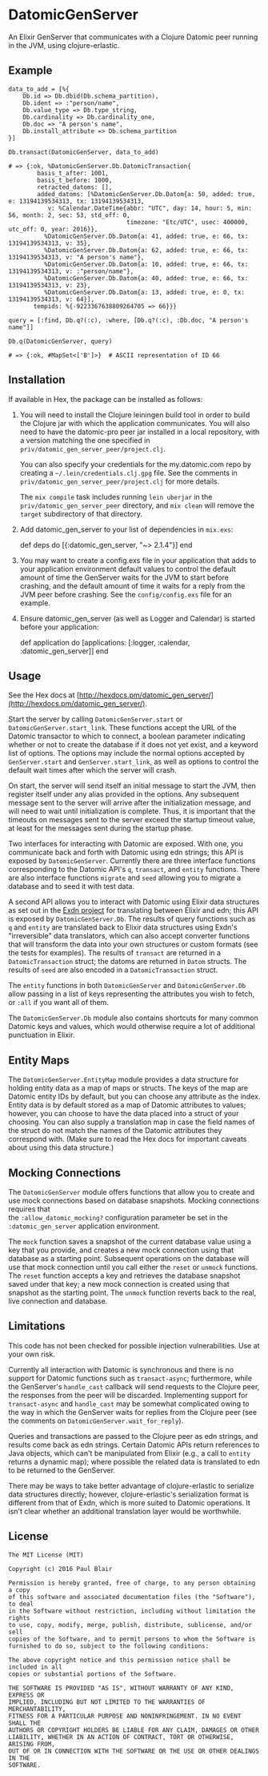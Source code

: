 # DatomicGenServer

An Elixir GenServer that communicates with a Clojure Datomic peer running in the 
JVM, using clojure-erlastic.

## Example

    data_to_add = [%{ 
        Db.id => Db.dbid(Db.schema_partition),
        Db.ident => :"person/name",
        Db.value_type => Db.type_string,
        Db.cardinality => Db.cardinality_one,
        Db.doc => "A person's name",
        Db.install_attribute => Db.schema_partition
    }]

    Db.transact(DatomicGenServer, data_to_add)

    # => {:ok, %DatomicGenServer.Db.DatomicTransaction{
            basis_t_after: 1001, 
            basis_t_before: 1000, 
            retracted_datoms: [],
            added_datoms: [%DatomicGenServer.Db.Datom{a: 50, added: true, e: 13194139534313, tx: 13194139534313,
               v: %Calendar.DateTime{abbr: "UTC", day: 14, hour: 5, min: 56, month: 2, sec: 53, std_off: 0, 
                                     timezone: "Etc/UTC", usec: 400000, utc_off: 0, year: 2016}},
              %DatomicGenServer.Db.Datom{a: 41, added: true, e: 66, tx: 13194139534313, v: 35},
              %DatomicGenServer.Db.Datom{a: 62, added: true, e: 66, tx: 13194139534313, v: "A person's name"},
              %DatomicGenServer.Db.Datom{a: 10, added: true, e: 66, tx: 13194139534313, v: :"person/name"},
              %DatomicGenServer.Db.Datom{a: 40, added: true, e: 66, tx: 13194139534313, v: 23},
              %DatomicGenServer.Db.Datom{a: 13, added: true, e: 0, tx: 13194139534313, v: 64}],      
           tempids: %{-9223367638809264705 => 66}}}

    query = [:find, Db.q?(:c), :where, [Db.q?(:c), :Db.doc, "A person's name"]]
    
    Db.q(DatomicGenServer, query)

    # => {:ok, #MapSet<['B']>}  # ASCII representation of ID 66

## Installation

If available in Hex, the package can be installed as follows:

  1. You will need to install the Clojure leiningen build tool in order to build
     the Clojure jar with which the application communicates. You will also need
     to have the datomic-pro peer jar installed in a local repository, with a 
     version matching the one specified in `priv/datomic_gen_server_peer/project.clj`.
     
     You can also specify your credentials for the my.datomic.com repo by
     creating a `~/.lein/credentials.clj.gpg` file. See the comments in 
     `priv/datomic_gen_server_peer/project.clj` for more details.
     
     The `mix compile` task includes running `lein uberjar` in the 
     `priv/datomic_gen_server_peer` directory, and `mix clean` will remove the 
     `target` subdirectory of that directory.

  2. Add datomic_gen_server to your list of dependencies in `mix.exs`:

        def deps do
          [{:datomic_gen_server, "~> 2.1.4"}]
        end
  
  3. You may want to create a config.exs file in your application that adds to 
     your application environment default values to control the default amount of 
     time the GenServer waits for the JVM to start before crashing, and the default 
     amount of time it waits for a reply from the JVM peer before crashing. See
     the `config/config.exs` file for an example.
     
  4. Ensure datomic_gen_server (as well as Logger and Calendar) is started before 
     your application:

        def application do
          [applications: [:logger, :calendar, :datomic_gen_server]]
        end
        
## Usage

See the Hex docs at [http://hexdocs.pm/datomic_gen_server/](http://hexdocs.pm/datomic_gen_server/).

Start the server by calling `DatomicGenServer.start` or `DatomicGenServer.start_link`.
These functions accept the URL of the Datomic transactor to which to connect, a
boolean parameter indicating whether or not to create the database if it does not
yet exist, and a keyword list of options. The options may include the normal
options accepted by `GenServer.start` and `GenServer.start_link`, as well as 
options to control the default wait times after which the server will crash.

On start, the server will send itself an initial message to start the JVM, then 
register itself under any alias provided in the options. Any subsequent message
sent to the server will arrive after the initialization message, and will need
to wait until initialization is complete. Thus, it is important that the timeouts
on messages sent to the server exceed the startup timeout value, at least for the
messages sent during the startup phase.

Two interfaces for interacting with Datomic are exposed. With one, you communicate
back and forth with Datomic using edn strings; this API is exposed by 
`DatomicGenServer`. Currently there are three interface functions corresponding
to the Datomic API's `q`, `transact`, and `entity` functions. There are also
interface functions `migrate` and `seed` allowing you to migrate a database and
to seed it with test data.

A second API allows you to interact with Datomic using Elixir data structures as set 
out in the [Exdn project](http://github.com/psfblair/exdn) for translating between 
Elixir and edn; this API is exposed by `DatomicGenServer.Db`. The results of query
functions such as `q` and `entity` are translated back to Elixir data structures 
using Exdn's "irreversible" data translators, which can also accept converter 
functions that will transform the data into your own structures or custom formats
(see the tests for examples). The results of `transact` are returned in a
`DatomicTransaction` struct; the datoms are returned in `Datom` structs. The
results of `seed` are also encoded in a `DatomicTransaction` struct.

The `entity` functions in both `DatomicGenServer` and `DatomicGenServer.Db` allow 
passing in a list of keys representing the attributes you wish to fetch, or `:all` 
if you want all of them.

The `DatomicGenServer.Db` module also contains shortcuts for many common Datomic
keys and values, which would otherwise require a lot of additional punctuation 
in Elixir.

## Entity Maps

The `DatomicGenServer.EntityMap` module provides a data structure for holding 
entity data as a map of maps or structs. The keys of the map are Datomic 
entity IDs by default, but you can choose any attribute as the index. Entity
data is by default stored as a map of Datomic attributes to values; however,
you can choose to have the data placed into a struct of your choosing. You can
also supply a translation map in case the field names of the struct do not
match the names of the Datomic attributes they correspond with. (Make sure to
read the Hex docs for important caveats about using this data structure.)

## Mocking Connections

The `DatomicGenServer` module offers functions that allow you to create and use 
mock connections based on database snapshots. Mocking connections requires that  
the `:allow_datomic_mocking?` configuration parameter be set in the 
`:datomic_gen_server` application environment. 

The `mock` function saves a snapshot of the current database value using a key 
that you provide, and creates a new mock connection using that database as a 
starting point. Subsequent operations on the database will use that mock 
connection until you call either the `reset` or `unmock` functions. The `reset`
function accepts a key and retrieves the database snapshot saved under that
key; a new mock connection is created using that snapshot as the starting point.
The `unmock` function reverts back to the real, live connection and database.

## Limitations

This code has not been checked for possible injection vulnerabilities. Use at 
your own risk.

Currently all interaction with Datomic is synchronous and there is no support for
Datomic functions such as `transact-async`; furthermore, while the GenServer's 
`handle_cast` callback will send requests to the Clojure peer, the responses from
the peer will be discarded. Implementing support for `transact-async` and `handle_cast` 
may be somewhat complicated owing to the way in which the GenServer waits for replies 
from the Clojure peer (see the comments on `DatomicGenServer.wait_for_reply`). 

Queries and transactions are passed to the Clojure peer as edn strings, and results 
come back as edn strings. Certain Datomic APIs return references to Java objects,
which can't be manipulated from Elixir (e.g., a call to `entity` returns a 
dynamic map); where possible the related data is translated to edn to be 
returned to the GenServer.

There may be ways to take better advantage of clojure-erlastic to serialize data 
structures directly; however, clojure-erlastic's serialization format is different 
from that of Exdn, which is more suited to Datomic operations. It isn't clear 
whether an additional translation layer would be worthwhile.

## License

```
The MIT License (MIT)

Copyright (c) 2016 Paul Blair

Permission is hereby granted, free of charge, to any person obtaining a copy
of this software and associated documentation files (the "Software"), to deal
in the Software without restriction, including without limitation the rights
to use, copy, modify, merge, publish, distribute, sublicense, and/or sell
copies of the Software, and to permit persons to whom the Software is
furnished to do so, subject to the following conditions:

The above copyright notice and this permission notice shall be included in all
copies or substantial portions of the Software.

THE SOFTWARE IS PROVIDED "AS IS", WITHOUT WARRANTY OF ANY KIND, EXPRESS OR
IMPLIED, INCLUDING BUT NOT LIMITED TO THE WARRANTIES OF MERCHANTABILITY,
FITNESS FOR A PARTICULAR PURPOSE AND NONINFRINGEMENT. IN NO EVENT SHALL THE
AUTHORS OR COPYRIGHT HOLDERS BE LIABLE FOR ANY CLAIM, DAMAGES OR OTHER
LIABILITY, WHETHER IN AN ACTION OF CONTRACT, TORT OR OTHERWISE, ARISING FROM,
OUT OF OR IN CONNECTION WITH THE SOFTWARE OR THE USE OR OTHER DEALINGS IN THE
SOFTWARE.
```
